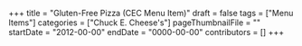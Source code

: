 +++
title = "Gluten-Free Pizza (CEC Menu Item)"
draft = false
tags = ["Menu Items"]
categories = ["Chuck E. Cheese's"]
pageThumbnailFile = ""
startDate = "2012-00-00"
endDate = "0000-00-00"
contributors = []
+++

